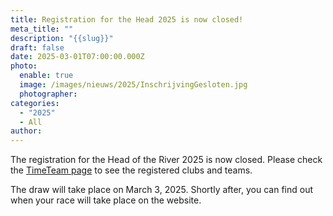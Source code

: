 ```yaml
---
title: Registration for the Head 2025 is now closed!
meta_title: ""
description: "{{slug}}"
draft: false
date: 2025-03-01T07:00:00.000Z
photo:
  enable: true
  image: /images/nieuws/2025/InschrijvingGesloten.jpg
  photographer: 
categories:
  - "2025"
  - All
author: 
---
```

The registration for the Head of the River 2025 is now closed. Please check the [TimeTeam page](https://regatta.time-team.nl/headoftheriveramstel/2025/entries/clubs.php) to see the registered clubs and teams.

The draw will take place on March 3, 2025. Shortly after, you can find out when your race will take place on the website.